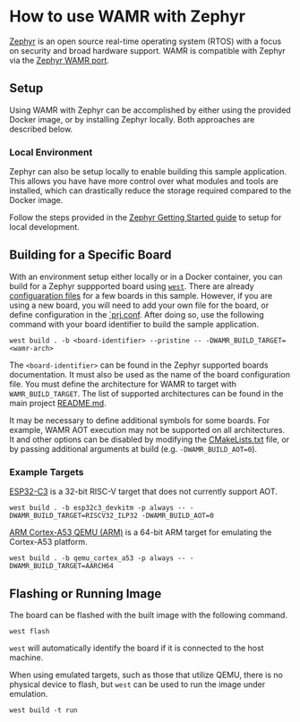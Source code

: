 # How to use WAMR with Zephyr

[Zephyr](https://www.zephyrproject.org/) is an open source real-time operating
system (RTOS) with a focus on security and broad hardware support. WAMR is
compatible with Zephyr via the [Zephyr WAMR
port](../../../../core/shared/platform/zephyr).

## Setup

Using WAMR with Zephyr can be accomplished by either using the provided Docker
image, or by installing Zephyr locally. Both approaches are described below.

### Local Environment

Zephyr can also be setup locally to enable building this sample application.
This allows you have have more control over what modules and tools are
installed, which can drastically reduce the storage required compared to the
Docker image.

Follow the steps provided in the [Zephyr Getting Started
guide](https://docs.zephyrproject.org/latest/develop/getting_started/index.html)
to setup for local development.

## Building for a Specific Board

With an environment setup either locally or in a Docker container, you can build
for a Zephyr suppported board using
[`west`](https://docs.zephyrproject.org/latest/develop/west/index.html). There
are already [configuaration files](./boards) for a few boards in this sample.
However, if you are using a new board, you will need to add your own file for
the board, or define configuration in the [`prj.conf](./prj.conf). After doing
so, use the following command with your board identifier to build the sample
application.

```shell
west build . -b <board-identifier> --pristine -- -DWAMR_BUILD_TARGET=<wamr-arch>
```

The `<board-identifier>` can be found in the Zephyr supported boards
documentation. It must also be used as the name of the board configuration file.
You must define the architecture for WAMR to target with `WAMR_BUILD_TARGET`.
The list of supported architectures can be found in the main project
[README.md](../../../../README.md#supported-architectures-and-platforms).

It may be necessary to define additional symbols for some boards. For example,
WAMR AOT execution may not be supported on all architectures. It and other
options can be disabled by modifying the [CMakeLists.txt](./CMakeLists.txt)
file, or by passing additional arguments at build (e.g. `-DWAMR_BUILD_AOT=0`).

### Example Targets

[ESP32-C3](https://docs.zephyrproject.org/latest/boards/riscv/esp32c3_devkitm/doc/index.html)
is a 32-bit RISC-V target that does not currently support AOT.

```shell
west build . -b esp32c3_devkitm -p always -- -DWAMR_BUILD_TARGET=RISCV32_ILP32 -DWAMR_BUILD_AOT=0
```

[ARM Cortex-A53 QEMU
(ARM)](https://docs.zephyrproject.org/latest/boards/arm64/qemu_cortex_a53/doc/index.html)
is a 64-bit ARM target for emulating the Cortex-A53 platform.

```shell
west build . -b qemu_cortex_a53 -p always -- -DWAMR_BUILD_TARGET=AARCH64 
```


## Flashing or Running Image

The board can be flashed with the built image with the following command.

```shell
west flash
```

`west` will automatically identify the board if it is connected to the host
machine.

When using emulated targets, such as those that utilize QEMU, there is no
physical device to flash, but `west` can be used to run the image under
emulation.

```shell
west build -t run
```
